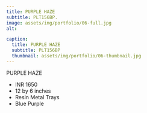 ```yaml
---
title: PURPLE HAZE
subtitle: PLT156BP.
image: assets/img/portfolio/06-full.jpg
alt: 

caption:
  title: PURPLE HAZE
  subtitle: PLT156BP
  thumbnail: assets/img/portfolio/06-thumbnail.jpg
---
```

PURPLE HAZE

- INR 1650
- 12 by 6 inches
- Resin Metal Trays
- Blue Purple